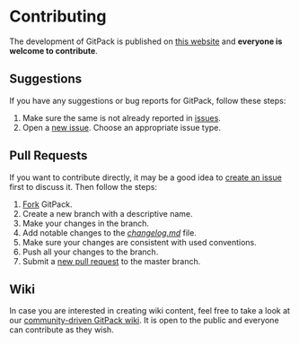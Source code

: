 # Contributing

The development of GitPack is published on [this website](https://github.com/dominiksalvet/gitpack) and **everyone is welcome to contribute**.

## Suggestions

If you have any suggestions or bug reports for GitPack, follow these steps:

1. Make sure the same is not already reported in [issues](https://github.com/dominiksalvet/gitpack/issues).
2. Open a [new issue](https://github.com/dominiksalvet/gitpack/issues/new/choose). Choose an appropriate issue type.

## Pull Requests

If you want to contribute directly, it may be a good idea to [create an issue](https://github.com/dominiksalvet/gitpack/issues/new/choose) first to discuss it. Then follow the steps:

1. [Fork](https://github.com/dominiksalvet/gitpack/fork) GitPack.
2. Create a new branch with a descriptive name.
3. Make your changes in the branch.
4. Add notable changes to the [*changelog.md*](changelog.md) file.
5. Make sure your changes are consistent with used conventions.
6. Push all your changes to the branch.
7. Submit a [new pull request](https://github.com/dominiksalvet/gitpack/pulls) to the master branch.

## Wiki

In case you are interested in creating wiki content, feel free to take a look at our [community-driven GitPack wiki](https://github.com/dominiksalvet/gitpack/wiki). It is open to the public and everyone can contribute as they wish.
